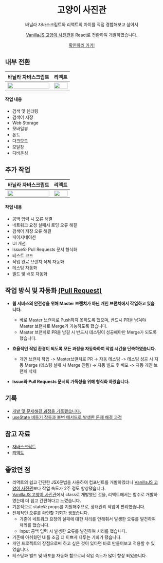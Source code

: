 <h1 align="center">고양이 사진관</h1>
<p align="center">바닐라 자바스크립트와 리액트의 차이를 직접 경험해보고 싶어서</p>
<p align="center"><a href="https://github.com/geunu97/Repository_VanillaJS_Cat">VanillaJS 고양이 사진관</a>을 React로 전환하여 개발하였습니다.</p>
<p align="center"><a href="https://geunu-react-cat.netlify.app" title="고양이 사진관">확인하러 가기!</a></p>

## 내부 전환

|                                                   **바닐라 자바스크립트**                                                    |                                                          **리액트**                                                          |
| :--------------------------------------------------------------------------------------------------------------------------: | :--------------------------------------------------------------------------------------------------------------------------: |
| <img width=100% src="https://user-images.githubusercontent.com/73439375/181865088-37b1e311-ae49-4bee-ac7e-dd6a01105616.png"> | <img width=100% src="https://user-images.githubusercontent.com/73439375/181865093-abc572a7-c7db-4ee2-b514-062f206b7a2b.png"> |

#### 작업 내용

- 검색 및 렌더링
- 검색어 저장
- Web Storage
- 모바일뷰
- 폰트
- 다크모드
- 모달창
- 디바운싱

## 추가 작업

|                                                   **바닐라 자바스크립트**                                                    |                                                          **리액트**                                                          |
| :--------------------------------------------------------------------------------------------------------------------------: | :--------------------------------------------------------------------------------------------------------------------------: |
| <img width=100% src="https://user-images.githubusercontent.com/73439375/182106600-1fe0179e-dbc2-4df1-a899-50bd1cda15de.png"> | <img width=100% src="https://user-images.githubusercontent.com/73439375/182107132-660be67d-3370-4e8f-b0e7-b850b3bc8632.png"> |

#### 작업 내용

- 공백 입력 시 오류 해결
- 네트워크 요청 실패시 로딩 오류 해결
- 검색어 저장 오류 해결
- 페이지네이션
- UI 개선
- Issue와 Pull Requests 문서 형식화
- 테스트 코드
- 작업 완료 브랜치 삭제 자동화
- 테스팅 자동화
- 빌드 및 배포 자동화

## 작업 방식 및 자동화 <a href="https://github.com/geunu97/Repository_React_Cat/pulls">(Pull Request)</a>

- <b>웹 서비스의 안전성을 위해 Master 브랜치가 아닌 개인 브랜치에서 작업하고 있습니다.</b>
  - 바로 Master 브랜치로 Push하지 못하도록 했으며, 반드시 PR을 남겨야 Master 브랜치로 Merge가 가능하도록 했습니다. 
  - Master 브랜치로 PR을 남길 시 반드시 테스팅이 성공해야만 Merge가 되도록 했습니다.
  
- <b>효율적인 작업 환경이 되도록 모든 과정을 자동화하여 작업 시간을 단축하였습니다.</b> 
  - 개인 브랜치 작업 -> Master브랜치로 PR -> 자동 테스팅 -> 테스팅 성공 시 자동 Merge (테스팅 실패 시 Merge 안됨) -> 자동 빌드 후 배포 -> 자동 개인 브랜치 삭제

- <b>Issue와 Pull Requests 문서의 가독성을 위해 형식화 하였습니다.</b> 

## 기록

- <a href="https://geunu97-9.notion.site/440902f10d1642c1a3c27e584ba56f4c">개발 및 문제해결 과정을 기록했습니다.</a>
- <a href="https://geunu97.tistory.com/74">useState 비동기 작동과 불변 메서드로 발생한 문제 해결 과정</a>

## 참고 자료

- <a href="https://geunu97-6.notion.site/Javascript-JS-6c3e9a89885246e99ca33438609b6fd3">자바스크립트</a>
- <a href="https://geunu97-6.notion.site/React-48a04ad2c3a141bfb23bfe11e6c20b4c">리액트</a>

## 좋았던 점

- 리액트의 쉽고 간편한 JSX문법을 사용하여 컴포넌트를 개발하였더니 <a href="https://github.com/geunu97/Repository_VanillaJS_Cat">VanillaJS 고양이 사진관</a>보다 작업 속도가 2주 정도 향상됐습니다.
- <a href="https://github.com/geunu97/Repository_VanillaJS_Cat">VanillaJS 고양이 사진관</a>에서 class로 개발했던 것을, 리액트에서는 함수로 개발하였는데 더 쉽고 간편하다고 느꼈습니다.
- 기본적으로 state와 props를 지원해주므로, 상태관리 작업이 편리했습니다.
- 전체적인 오류를 확인할 기회가 생겼습니다.
  - 기존에 네트워크 요청의 실패에 대한 처리를 안해줘서 발생한 오류를 발견하여 처리를 했습니다.
  - Input 공백 입력 시 발생한 오류를 발견하여 처리를 했습니다.
- 기존에 아쉬웠던 UI를 조금 더 이쁘게 다루는 기회가 됐습니다.
- 개인 프로젝트의 장점으로써 하고 싶은 것이 있다면 바로 만들어보고 적용할 수 있었습니다.
- 테스팅과 빌드 및 배포를 자동화 함으로써 작업 속도가 많이 향상 되었습니다.
